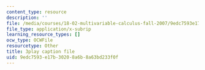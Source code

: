 ```yaml
---
content_type: resource
description: ''
file: /media/courses/18-02-multivariable-calculus-fall-2007/9edc7593e17b30208a6b8a63bd233f0f_PxCxlsl_YwY.srt
file_type: application/x-subrip
learning_resource_types: []
ocw_type: OCWFile
resourcetype: Other
title: 3play caption file
uid: 9edc7593-e17b-3020-8a6b-8a63bd233f0f
---
```

